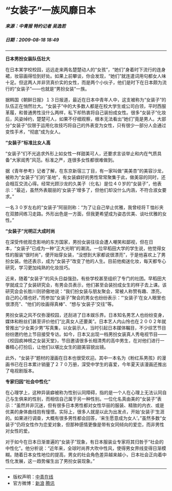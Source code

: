 # “女装子”一族风靡日本

##### 来源：中青报 特约记者 吴逸若  
##### 日期：2009-08-18 18:49  

---

**日本男扮女装队伍壮大**

在日本某学校校园，远远走来两名楚楚动人的“女孩”，“她们”身着时下流行的连身裙，妆容画得恰到好处。如果上前攀谈，你会发现，“她们”就连遣词用句都女人味十足。但这两人并非货真价实的女性，而是两个小伙子，他们是时下在日本颇为流行的“女装子”——也就是“男扮女装”一族。

据韩国《朝鲜日报》１３日报道，最近在日本中青年人中，这支被称为“女装子”的队伍正在悄然壮大。“女装子”中的大多数人都是在校大学生或公司白领，平时西服革履，和普通男性没什么两样，私下却热衷将自己装扮成女性。很多“女装子”化妆后，风姿绰约，楚楚可人，如果不仔细观察，根本无法看出“她们”竟是男人。大部分“女装子”仅限于运用化妆技巧将自己的外表变为女性，只有很少一部分人会通过变性手术，“彻底”成为女人。

**“女装子”标准比女人高**

“女装子”们不光追求外形上如女性一样甜美可人，还要求言谈举止和内在气质具备“大家闺秀”风范。标准之严，连很多女性都很难做到。

据《青年参考》记者了解，在东京新宿三丁目，有一家叫做“美美杏”的美容沙龙，被称为“女装子”们的“圣地”，有女装癖好的男性常常聚集于此，做美容的同时，还会相互交流心得。经常光顾沙龙的久美子（化名）是位４０岁的“女装子”，他表示：“最近，虽然外表靓丽的‘女装子’增多了，但他们却没什么内涵，不符合淑女要求。”

一名３０岁左右的“女装子”阿丽则称：“为了让自己举止优雅，我曾经将Ｔ恤衫夹在双膝间练习走路。外形出色是一方面，但我更希望成为姿态优美、谈吐优雅的女性。”

**“女装子”光明正大成时尚**

在深受传统观念影响的东方国家，男扮女装往往会遭人嘲笑和鄙视，但在日本，“女装子”已成为一种“正大光明”的潮流。一位早稻田大学的学生说，他觉得女性的服装“很时尚”，便开始穿女装，“没想到大家都说很漂亮”，于是他喜欢上了男扮女装。他还表示，成为“女装子”改变了他的人生。目前他痴迷化妆，每天都专心研究，学习更加纯熟的化妆技巧。

近来，随着“女装子”的风头日益强劲，有些学校甚至组织了专门的社团。早稻田大学就成立了女装研究会，有男会员表示，他们甚至会装扮成女生的样子去上课。该研究会会长胜川则骄傲地说：“我们扮女装与朋友聚会，常被人称赞有趣、漂亮，自己的心情也好。”而参加“女装子”聚会的男女也纷纷表示：“‘女装子’在女人眼里也很漂亮”、“他们的妆画得真棒”、“想与‘女装子’交往”等。

男扮女装之风不仅弥漫校园，还刮进了日本娱乐界。日本知名男艺人也纷纷变身，媒体和粉丝们甚至评价他们“比真女人还要美”。日本艺人内山怜也在２００２年就曾推出“少女美少男”写真集，以女装示人，当时引起日本媒体瞩目，不少综艺节目纷纷邀约他上节目接受专访。如今，日本又出现一档男扮女装真人秀电视节目——《校园疯神榜之女装天堂》，节目邀请很多长相清秀的高中男生，在对他们进行一番精心打扮后，让他们以堪比女生的甜美容貌出镜。

此外，“女装子”题材的漫画在日本也很受欢迎。其中一本名为《粉红系男孩》的漫画书已在日本累计销量了２７０万册，深受中学生的喜爱，今年夏天该漫画还推出了电视剧版本。

**专家归因“社会中性化”**

在心理学上，这种异装癖被称为性别认同障碍，指的是一个人在心理上无法认同自己与生俱来的性别，而相信自己属于另一种性别。一位化名真由美的“女装子”表示：“虽然并非沉迷，但有很多日本男性都对女性华丽的服装、精致的内衣、或是优美的身体曲线抱有憧憬。实际上，很多人就是以此为出发点，开始‘女装子’生涯的。如果进行调查，大概有很多男性都会回答，‘来生愿意成为女人’。”虽然多数“女装子”仍将女性作为恋爱对象，但那种感情更像是带有女同倾向的爱恋，而非男性对女性的爱。

对于如今在日本日渐普遍的“女装子”现象，有日本服装业专家将其归咎于“社会的中性化”。他分析说：“近年来，全球时尚界大吹中性风，使得男女界线变得日渐模糊。随着日本女性地位的提高，男女的社会角色差异越来越小，日本社会正向着中性化发展，这一趋势催生出了男扮女装现象。”

---

- 版权声明：[中青在线](http://www.cyol.net/ggkl/index.html)
- 官方微博：[新浪](http://weibo.com/qnck) [腾讯](http://t.qq.com/QNCK1984)
<!-- tcd_original_link http://qnck.cyol.com/content/2009-08/18/content_2811513.htm -->
